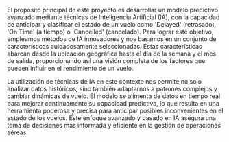 El propósito principal de este proyecto es desarrollar un modelo predictivo avanzado mediante técnicas de Inteligencia Artificial (IA), con la capacidad de anticipar y clasificar el estado de un vuelo como 'Delayed' (retrasado), 'On Time' (a tiempo) o 'Cancelled' (cancelado). Para lograr este objetivo, empleamos métodos de IA innovadores y nos basamos en un conjunto de características cuidadosamente seleccionadas. Estas características abarcan desde la ubicación geográfica hasta el día de la semana y el mes de salida, proporcionando así una visión completa de los factores que pueden influir en el rendimiento de un vuelo.

La utilización de técnicas de IA en este contexto nos permite no solo analizar datos históricos, sino también adaptarnos a patrones complejos y cambiar dinámicas de vuelo. El modelo se alimenta de datos en tiempo real para mejorar continuamente su capacidad predictiva, lo que resulta en una herramienta poderosa y precisa para anticipar posibles inconvenientes en el estado de los vuelos. Este enfoque avanzado y basado en IA asegura una toma de decisiones más informada y eficiente en la gestión de operaciones aéreas.
